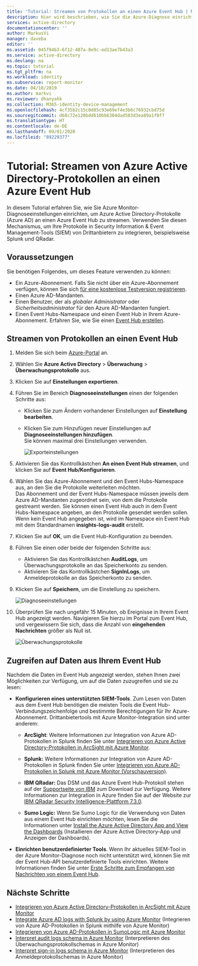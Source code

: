 ```yaml
---
title: 'Tutorial: Streamen von Protokollen an einen Azure Event Hub | Microsoft-Dokumentation'
description: Hier wird beschrieben, wie Sie die Azure-Diagnose einrichten, um Azure Active Directory-Protokolle per Pushvorgang an einen Event Hub zu übertragen.
services: active-directory
documentationcenter: ''
author: MarkusVi
manager: daveba
editor: ''
ms.assetid: 045f94b3-6f12-407a-8e9c-ed13ae7b43a3
ms.service: active-directory
ms.devlang: na
ms.topic: tutorial
ms.tgt_pltfrm: na
ms.workload: identity
ms.subservice: report-monitor
ms.date: 04/18/2019
ms.author: markvi
ms.reviewer: dhanyahk
ms.collection: M365-identity-device-management
ms.openlocfilehash: 4cf35b2c15c0d85c93e69ef4e3b6c76932cbd75d
ms.sourcegitcommit: d68c72e120bdd610bb6304dad503d3ea89a1f0f7
ms.translationtype: HT
ms.contentlocale: de-DE
ms.lasthandoff: 09/01/2020
ms.locfileid: "89229377"
---
```

# <a name="tutorial-stream-azure-active-directory-logs-to-an-azure-event-hub"></a>Tutorial: Streamen von Azure Active Directory-Protokollen an einen Azure Event Hub

In diesem Tutorial erfahren Sie, wie Sie Azure Monitor-Diagnoseeinstellungen einrichten, um Azure Active Directory-Protokolle (Azure AD) an einen Azure Event Hub zu streamen. Verwenden Sie diesen Mechanismus, um Ihre Protokolle in Security Information & Event Management-Tools (SIEM) von Drittanbietern zu integrieren, beispielsweise Splunk und QRadar.

## <a name="prerequisites"></a>Voraussetzungen 

Sie benötigen Folgendes, um dieses Feature verwenden zu können:

* Ein Azure-Abonnement. Falls Sie nicht über ein Azure-Abonnement verfügen, können Sie sich [für eine kostenlose Testversion registrieren](https://azure.microsoft.com/free/).
* Einen Azure AD-Mandanten.
* Einen Benutzer, der als *globaler Administrator* oder *Sicherheitsadministrator* für den Azure AD-Mandanten fungiert.
* Einen Event Hubs-Namespace und einen Event Hub in Ihrem Azure-Abonnement. Erfahren Sie, wie Sie einen [Event Hub erstellen](../../event-hubs/event-hubs-create.md).

## <a name="stream-logs-to-an-event-hub"></a>Streamen von Protokollen an einen Event Hub

1. Melden Sie sich beim [Azure-Portal](https://portal.azure.com) an. 

2. Wählen Sie **Azure Active Directory** > **Überwachung** > **Überwachungsprotokolle** aus. 

3. Klicken Sie auf **Einstellungen exportieren**.  
    
4. Führen Sie im Bereich **Diagnoseeinstellungen** einen der folgenden Schritte aus:
    * Klicken Sie zum Ändern vorhandener Einstellungen auf **Einstellung bearbeiten**.
    * Klicken Sie zum Hinzufügen neuer Einstellungen auf **Diagnoseeinstellungen hinzufügen**.  
      Sie können maximal drei Einstellungen verwenden.

      ![Exporteinstellungen](./media/quickstart-azure-monitor-stream-logs-to-event-hub/ExportSettings.png)

5. Aktivieren Sie das Kontrollkästchen **An einen Event Hub streamen**, und klicken Sie auf **Event Hub/Konfigurieren**.

6. Wählen Sie das Azure-Abonnement und den Event Hubs-Namespace aus, an den Sie die Protokolle weiterleiten möchten.  
    Das Abonnement und der Event Hubs-Namespace müssen jeweils dem Azure AD-Mandanten zugeordnet sein, von dem die Protokolle gestreamt werden. Sie können einen Event Hub auch in dem Event Hubs-Namespace angeben, an den Protokolle gesendet werden sollen. Wenn kein Event Hub angegeben ist, wird im Namespace ein Event Hub mit dem Standardnamen **insights-logs-audit** erstellt.

7. Klicken Sie auf **OK**, um die Event Hub-Konfiguration zu beenden.

8. Führen Sie einen oder beide der folgenden Schritte aus:
    * Aktivieren Sie das Kontrollkästchen **AuditLogs**, um Überwachungsprotokolle an das Speicherkonto zu senden. 
    * Aktivieren Sie das Kontrollkästchen **SignInLogs**, um Anmeldeprotokolle an das Speicherkonto zu senden.

9. Klicken Sie auf **Speichern**, um die Einstellung zu speichern.

    ![Diagnoseeinstellungen](./media/quickstart-azure-monitor-stream-logs-to-event-hub/DiagnosticSettings.png)

10. Überprüfen Sie nach ungefähr 15 Minuten, ob Ereignisse in Ihrem Event Hub angezeigt werden. Navigieren Sie hierzu im Portal zum Event Hub, und vergewissern Sie sich, dass die Anzahl von **eingehenden Nachrichten** größer als Null ist. 

    ![Überwachungsprotokolle](./media/quickstart-azure-monitor-stream-logs-to-event-hub/InsightsLogsAudit.png)

## <a name="access-data-from-your-event-hub"></a>Zugreifen auf Daten aus Ihrem Event Hub

Nachdem die Daten im Event Hub angezeigt werden, stehen Ihnen zwei Möglichkeiten zur Verfügung, um auf die Daten zuzugreifen und sie zu lesen:

* **Konfigurieren eines unterstützten SIEM-Tools**. Zum Lesen von Daten aus dem Event Hub benötigen die meisten Tools die Event Hub-Verbindungszeichenfolge und bestimmte Berechtigungen für Ihr Azure-Abonnement. Drittanbietertools mit Azure Monitor-Integration sind unter anderem:
    
    * **ArcSight**: Weitere Informationen zur Integration von Azure AD-Protokollen in Splunk finden Sie unter [Integrieren von Azure Active Directory-Protokollen in ArcSight mit Azure Monitor](howto-integrate-activity-logs-with-arcsight.md).
    
    * **Splunk:** Weitere Informationen zur Integration von Azure AD-Protokollen in Splunk finden Sie unter [Integrieren von Azure AD-Protokollen in Splunk mit Azure Monitor (Vorschauversion)](./howto-integrate-activity-logs-with-splunk.md).
    
    * **IBM QRadar:** Das DSM und das Azure Event Hub-Protokoll stehen auf der [Supportseite von IBM](https://www.ibm.com/support) zum Download zur Verfügung. Weitere Informationen zur Integration in Azure finden Sie auf der Website zur [IBM QRadar Security Intelligence-Plattform 7.3.0](https://www.ibm.com/support/knowledgecenter/SS42VS_DSM/c_dsm_guide_microsoft_azure_overview.html?cp=SS42VS_7.3.0).
    
    * **Sumo Logic:** Wenn Sie Sumo Logic für die Verwendung von Daten aus einem Event Hub einrichten möchten, lesen Sie die Informationen unter [Install the Azure Active Directory App and View the Dashboards](https://help.sumologic.com/Send-Data/Applications-and-Other-Data-Sources/Azure_Active_Directory/Install_the_Azure_Active_Directory_App_and_View_the_Dashboards) (Installieren der Azure Active Directory-App und Anzeigen der Dashboards). 

* **Einrichten benutzerdefinierter Tools**. Wenn Ihr aktuelles SIEM-Tool in der Azure Monitor-Diagnose noch nicht unterstützt wird, können Sie mit der Event Hub-API benutzerdefinierte Tools einrichten. Weitere Informationen finden Sie unter [Erste Schritte zum Empfangen von Nachrichten von einem Event Hub](../../event-hubs/event-hubs-dotnet-standard-getstarted-send.md).


## <a name="next-steps"></a>Nächste Schritte

* [Integrieren von Azure Active Directory-Protokollen in ArcSight mit Azure Monitor](howto-integrate-activity-logs-with-arcsight.md)
* [Integrate Azure AD logs with Splunk by using Azure Monitor](./howto-integrate-activity-logs-with-splunk.md) (Integrieren von Azure AD-Protokollen in Splunk mithilfe von Azure Monitor)
* [Integrieren von Azure AD-Protokollen in SumoLogic mit Azure Monitor](howto-integrate-activity-logs-with-sumologic.md)
* [Interpret audit logs schema in Azure Monitor](reference-azure-monitor-audit-log-schema.md) (Interpretieren des Überwachungsprotokollschemas in Azure Monitor)
* [Interpret sign-in logs schema in Azure Monitor](reference-azure-monitor-sign-ins-log-schema.md) (Interpretieren des Anmeldeprotokollschemas in Azure Monitor)